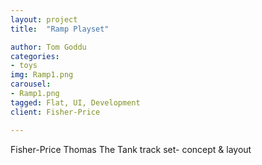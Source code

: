 ```yaml
---
layout: project
title:  "Ramp Playset"

author: Tom Goddu
categories:
- toys
img: Ramp1.png
carousel:
- Ramp1.png
tagged: Flat, UI, Development
client: Fisher-Price

---
```

Fisher-Price Thomas The Tank track set- concept & layout 
